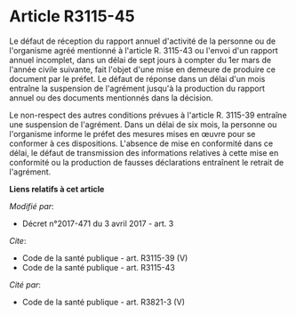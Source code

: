 # Article R3115-45

Le défaut de réception du rapport annuel d'activité de la personne ou de l'organisme agréé mentionné à l'article R. 3115-43
ou l'envoi d'un rapport annuel incomplet, dans un délai de sept jours à compter du 1er mars de l'année civile suivante, fait
l'objet d'une mise en demeure de produire ce document par le préfet. Le défaut de réponse dans un délai d'un mois entraîne la
suspension de l'agrément jusqu'à la production du rapport annuel ou des documents mentionnés dans la décision.

Le non-respect des autres conditions prévues à l'article R. 3115-39 entraîne une suspension de l'agrément. Dans un délai de
six mois, la personne ou l'organisme informe le préfet des mesures mises en œuvre pour se conformer à ces dispositions.
L'absence de mise en conformité dans ce délai, le défaut de transmission des informations relatives à cette mise en
conformité ou la production de fausses déclarations entraînent le retrait de l'agrément.

**Liens relatifs à cet article**

_Modifié par_:

  - Décret n°2017-471 du 3 avril 2017 - art. 3

_Cite_:

  - Code de la santé publique - art. R3115-39 (V)
  - Code de la santé publique - art. R3115-43

_Cité par_:

  - Code de la santé publique - art. R3821-3 (V)
